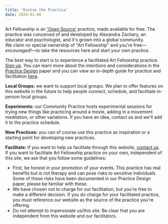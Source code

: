 ```yaml
---
title: 'Evolve the Practice'
date: 2024-01-06
---
```


Art Fellowship is an ['Open Source'](https://www.britannica.com/topic/open-source) practice, made available for free. The practice was conceived of and developed by Alexandra Zachary, an educator and psychologist, and it's grown into a global community.
</br>We claim no special ownership of "Art Fellowship" and you're free&mdash;*encouraged!*&mdash;to take the resources here and start your own practice.

The best way to start is to experience a facilitated Art Fellowship practice. [Sign up](/get-started). You can learn more about the intentions and considerations in the [Practice Design](/design) paper and you can view an in-depth guide for practice and facilitation [here](/guide).

**Local Groups:** we want to support local groups. We plan to offer features on this website in the future to help people connect, schedule, and facilitate in-person local groups.

**Experiments:** our Community Practice hosts experimental sessions for trying new things like practicing around a movie, adding in a movement meditation, or other variations. If you have an idea, contact us and we'll add it to the practice schedule.

**New Practices:** you can of course use this practice as inspiration or a starting point for developing new practices.

**Facilitate:** If you want to help us facilitate through this website, [contact us](/about#contact). If you want to facilitate Art Fellowship practice on your own, independent of this site, we ask that you follow some guidelines:
- First, be honest in your promotion of your events. This practice has real benefits but is not therapy and can pose risks to sensitive individuals. Some of these risks have been documented in our Practice Design paper, please be familiar with these. 
- We have chosen not to charge for our facilitation, but you're free to make a different decision. If you do charge for your facilitated practice, you must reference our website as the source of the practice you're offering.
- Do not attempt to impersonate us/this site. Be clear that you are independent from this website and our facilitators.

